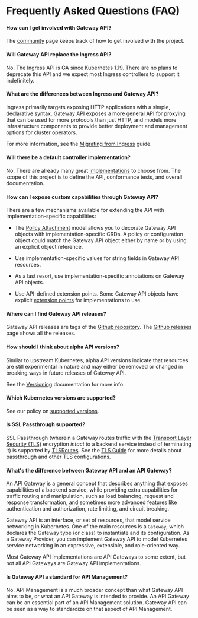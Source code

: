 # Frequently Asked Questions (FAQ)

#### How can I get involved with Gateway API?
The [community](/contributing/community) page keeps track of how to get involved
with the project.

#### Will Gateway API replace the Ingress API?
No. The Ingress API is GA since Kubernetes 1.19. There are no plans to deprecate
this API and we expect most Ingress controllers to support it indefinitely.

#### What are the differences between Ingress and Gateway API?
Ingress primarily targets exposing HTTP applications with a simple, declarative
syntax. Gateway API exposes a more general API for proxying that can be used for
more protocols than just HTTP, and models more infrastructure components to
provide better deployment and management options for cluster operators.

For more information, see the [Migrating from
Ingress](/guides/migrating-from-ingress/) guide.

#### Will there be a default controller implementation?
No. There are already many great [implementations](/implementations.md) to choose
from. The scope of this project is to define the API, conformance tests, and
overall documentation.

#### How can I expose custom capabilities through Gateway API?
There are a few mechanisms available for extending the API with
implementation-specific capabilities:

* The [Policy Attachment](/reference/policy-attachment/) model allows you to
decorate Gateway API objects with implementation-specific CRDs. A policy or
configuration object could match the Gateway API object either by name or by
using an explicit object reference.

* Use implementation-specific values for string fields in Gateway API resources.

* As a last resort, use implementation-specific annotations on Gateway API
  objects.

* Use API-defined extension points. Some Gateway API objects have explicit
[extension points](/concepts/api-overview#extension-points) for implementations
to use.

#### Where can I find Gateway API releases?
Gateway API releases are tags of the [Github
repository](https://github.com/kubernetes-sigs/gateway-api). The [Github
releases](https://github.com/kubernetes-sigs/gateway-api/releases) page shows
all the releases.

#### How should I think about alpha API versions?
Similar to upstream Kubernetes, alpha API versions indicate that resources are
still experimental in nature and may either be removed or changed in breaking
ways in future releases of Gateway API.

See the [Versioning](/concepts/versioning/) documentation for more info.

#### Which Kubernetes versions are supported?
See our policy on [supported
versions](/concepts/versioning/#supported-versions).

#### Is SSL Passthrough supported?
SSL Passthrough (wherein a Gateway routes traffic with the [Transport Layer
Security (TLS)](https://en.wikipedia.org/wiki/Transport_Layer_Security)
encryption _intact_ to a backend service instead of terminating it) is supported
by [TLSRoutes](/concepts/api-overview#tlsroute). See the [TLS
Guide](/guides/tls) for more details about passthrough and other TLS
configurations.

#### What's the difference between Gateway API and an API Gateway?
An API Gateway is a general concept that describes anything that exposes
capabilities of a backend service, while providing extra capabilities for
traffic routing and manipulation, such as load balancing, request and response
transformation, and sometimes more advanced features like authentication and
authorization, rate limiting, and circuit breaking.

Gateway API is an interface, or set of resources, that model service networking
in Kubernetes. One of the main resources is a `Gateway`, which declares the
Gateway type (or class) to instantiate and its configuration. As a Gateway
Provider, you can implement Gateway API to model Kubernetes service networking
in an expressive, extensible, and role-oriented way.

Most Gateway API implementations are API Gateways to some extent, but not all
API Gateways are Gateway API implementations.

#### Is Gateway API a standard for API Management?
No. API Management is a much broader concept than what Gateway API aims to be,
or what an API Gateway is intended to provide. An API Gateway can be an
essential part of an API Management solution. Gateway API can be seen as a way
to standardize on that aspect of API Management.
